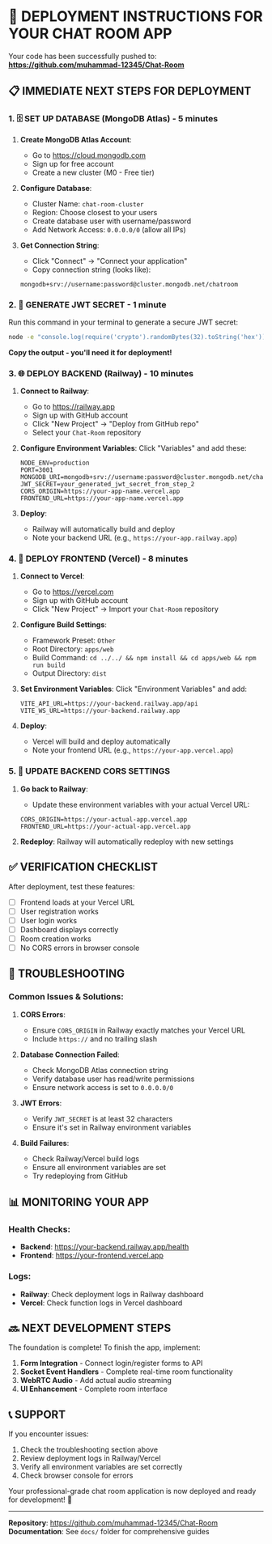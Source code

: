 # 🚀 DEPLOYMENT INSTRUCTIONS FOR YOUR CHAT ROOM APP

Your code has been successfully pushed to: **https://github.com/muhammad-12345/Chat-Room**

## 📋 IMMEDIATE NEXT STEPS FOR DEPLOYMENT

### 1. 🗄️ SET UP DATABASE (MongoDB Atlas) - 5 minutes

1. **Create MongoDB Atlas Account**:
   - Go to https://cloud.mongodb.com
   - Sign up for free account
   - Create a new cluster (M0 - Free tier)

2. **Configure Database**:
   - Cluster Name: `chat-room-cluster`
   - Region: Choose closest to your users
   - Create database user with username/password
   - Add Network Access: `0.0.0.0/0` (allow all IPs)

3. **Get Connection String**:
   - Click "Connect" → "Connect your application"
   - Copy connection string (looks like):
   ```
   mongodb+srv://username:password@cluster.mongodb.net/chatroom
   ```

### 2. 🔐 GENERATE JWT SECRET - 1 minute

Run this command in your terminal to generate a secure JWT secret:
```bash
node -e "console.log(require('crypto').randomBytes(32).toString('hex'))"
```
**Copy the output - you'll need it for deployment!**

### 3. 🌐 DEPLOY BACKEND (Railway) - 10 minutes

1. **Connect to Railway**:
   - Go to https://railway.app
   - Sign up with GitHub account
   - Click "New Project" → "Deploy from GitHub repo"
   - Select your `Chat-Room` repository

2. **Configure Environment Variables**:
   Click "Variables" and add these:
   ```
   NODE_ENV=production
   PORT=3001
   MONGODB_URI=mongodb+srv://username:password@cluster.mongodb.net/chatroom
   JWT_SECRET=your_generated_jwt_secret_from_step_2
   CORS_ORIGIN=https://your-app-name.vercel.app
   FRONTEND_URL=https://your-app-name.vercel.app
   ```

3. **Deploy**:
   - Railway will automatically build and deploy
   - Note your backend URL (e.g., `https://your-app.railway.app`)

### 4. 🎨 DEPLOY FRONTEND (Vercel) - 8 minutes

1. **Connect to Vercel**:
   - Go to https://vercel.com
   - Sign up with GitHub account
   - Click "New Project" → Import your `Chat-Room` repository

2. **Configure Build Settings**:
   - Framework Preset: `Other`
   - Root Directory: `apps/web`
   - Build Command: `cd ../../ && npm install && cd apps/web && npm run build`
   - Output Directory: `dist`

3. **Set Environment Variables**:
   Click "Environment Variables" and add:
   ```
   VITE_API_URL=https://your-backend.railway.app/api
   VITE_WS_URL=https://your-backend.railway.app
   ```

4. **Deploy**:
   - Vercel will build and deploy automatically
   - Note your frontend URL (e.g., `https://your-app.vercel.app`)

### 5. 🔄 UPDATE BACKEND CORS SETTINGS

1. **Go back to Railway**:
   - Update these environment variables with your actual Vercel URL:
   ```
   CORS_ORIGIN=https://your-actual-app.vercel.app
   FRONTEND_URL=https://your-actual-app.vercel.app
   ```

2. **Redeploy**: Railway will automatically redeploy with new settings

## ✅ VERIFICATION CHECKLIST

After deployment, test these features:

- [ ] Frontend loads at your Vercel URL
- [ ] User registration works
- [ ] User login works
- [ ] Dashboard displays correctly
- [ ] Room creation works
- [ ] No CORS errors in browser console

## 🐛 TROUBLESHOOTING

### Common Issues & Solutions:

1. **CORS Errors**:
   - Ensure `CORS_ORIGIN` in Railway exactly matches your Vercel URL
   - Include `https://` and no trailing slash

2. **Database Connection Failed**:
   - Check MongoDB Atlas connection string
   - Verify database user has read/write permissions
   - Ensure network access is set to `0.0.0.0/0`

3. **JWT Errors**:
   - Verify `JWT_SECRET` is at least 32 characters
   - Ensure it's set in Railway environment variables

4. **Build Failures**:
   - Check Railway/Vercel build logs
   - Ensure all environment variables are set
   - Try redeploying from GitHub

## 📊 MONITORING YOUR APP

### Health Checks:
- **Backend**: https://your-backend.railway.app/health
- **Frontend**: https://your-frontend.vercel.app

### Logs:
- **Railway**: Check deployment logs in Railway dashboard
- **Vercel**: Check function logs in Vercel dashboard

## 🔜 NEXT DEVELOPMENT STEPS

The foundation is complete! To finish the app, implement:

1. **Form Integration** - Connect login/register forms to API
2. **Socket Event Handlers** - Complete real-time room functionality  
3. **WebRTC Audio** - Add actual audio streaming
4. **UI Enhancement** - Complete room interface

## 📞 SUPPORT

If you encounter issues:
1. Check the troubleshooting section above
2. Review deployment logs in Railway/Vercel
3. Verify all environment variables are set correctly
4. Check browser console for errors

Your professional-grade chat room application is now deployed and ready for development! 🎉

---

**Repository**: https://github.com/muhammad-12345/Chat-Room
**Documentation**: See `docs/` folder for comprehensive guides
